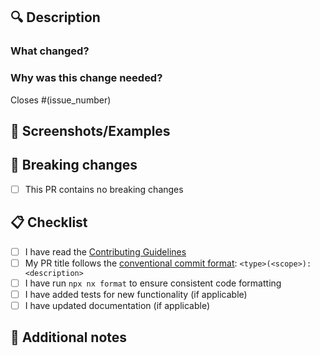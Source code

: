 <!-- Your PR title should follow the conventional commit format:
<type>(<scope>): <description> -->

## 🔍 Description

<!-- Provide a clear and concise description of what this PR does -->

### What changed?

<!-- Describe the changes made in this PR -->

### Why was this change needed?

<!-- Explain the motivation behind this change. Link any related issues. -->

Closes #(issue_number) <!-- If applicable -->

## 📸 Screenshots/Examples

<!-- If applicable, add screenshots or code examples to help explain your changes -->

## 🔄 Breaking changes

<!-- If this PR contains breaking changes, describe them here -->

- [ ] This PR contains no breaking changes

## 📋 Checklist

<!-- Ensure all items are checked before submitting -->

- [ ] I have read the [Contributing Guidelines](https://github.com/supabase/js-client-libs/blob/main/docs/CONTRIBUTING.md)
- [ ] My PR title follows the [conventional commit format](https://www.conventionalcommits.org/): `<type>(<scope>): <description>`
- [ ] I have run `npx nx format` to ensure consistent code formatting
- [ ] I have added tests for new functionality (if applicable)
- [ ] I have updated documentation (if applicable)

## 📝 Additional notes

<!-- Add any additional notes, context, or concerns for reviewers -->

<!-- Thank you for contributing to Supabase! 💚 -->
